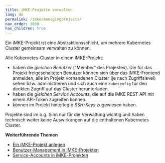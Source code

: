 ```yaml
---
title: iMKE-Projekte verwalten
lang: de
permalink: /imke/managingprojects/
nav_order: 3000
has_children: true
---
```


Ein iMKE-Projekt ist eine Abstraktionsschicht, um mehrere Kubernetes
Cluster gemeinsam verwalten zu können.

Alle Kubernetes-Cluster in einem iMKE-Projekt:

* haben die *gleichen Benutzer* ("Member" des Projektes). Die für das Projekt freigeschalteten
  Benutzer können sich über das iMKE-Frontend anmelden, alle im Projekt vorhandenen Cluster
  (je nach Zugriffslevel) sehen bzw. administrieren und sich auch eine `kubeconfig` für den direkten Zugriff auf das Cluster herunterladen.
* haben die *gleichen Service Accounts*, die auf die iMKE REST API mit einem API-Token
  zugreifen können.
* können im Projekt hinterlegte *SSH-Keys* zugewiesen haben.

Projekte sind im o.g. Sinn nur für die Verwaltung wichtig und haben technisch weiter keine
Auswirkungen auf die enthaltenen Kubernetes Cluster.

**Weiterführende Themen**
* [Ein iMKE-Projekt anlegen](/imke/managingprojects/creatingaproject/)
* [Benutzer-Management in iMKE-Projekten](/imke/managingprojects/projectusermanagement/)
* [Service-Accounts in iMKE-Projekten](/imke/managingprojects/projectserviceaccounts/)
